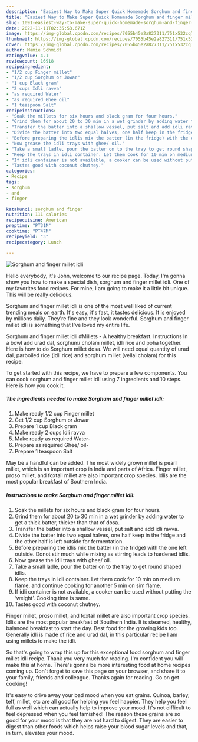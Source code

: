 ```yaml
---
description: "Easiest Way to Make Super Quick Homemade Sorghum and finger millet idli"
title: "Easiest Way to Make Super Quick Homemade Sorghum and finger millet idli"
slug: 1091-easiest-way-to-make-super-quick-homemade-sorghum-and-finger-millet-idli
date: 2022-11-11T02:35:53.671Z
image: https://img-global.cpcdn.com/recipes/7055b45e2a827311/751x532cq70/sorghum-and-finger-millet-idli-recipe-main-photo.jpg
thumbnail: https://img-global.cpcdn.com/recipes/7055b45e2a827311/751x532cq70/sorghum-and-finger-millet-idli-recipe-main-photo.jpg
cover: https://img-global.cpcdn.com/recipes/7055b45e2a827311/751x532cq70/sorghum-and-finger-millet-idli-recipe-main-photo.jpg
author: Mamie Schmidt
ratingvalue: 4.1
reviewcount: 16918
recipeingredient:
- "1/2 cup Finger millet"
- "1/2 cup Sorghum or Jowar"
- "1 cup Black gram"
- "2 cups Idli ravva"
- "as required Water"
- "as required Ghee oil"
- "1 teaspoon Salt"
recipeinstructions:
- "Soak the millets for six hours and black gram for four hours."
- "Grind them for about 20 to 30 min in a wet grinder by adding water to get a thick batter, thicker than that of dosa."
- "Transfer the batter into a shallow vessel, put salt and add idli ravva."
- "Divide the batter into two equal halves, one half keep in the fridge and the other half is left outside for fermentation."
- "Before preparing the idlis mix the batter (in the fridge) with the one left outside. Donot stir much while mixing as stirring leads to hardened idlis."
- "Now grease the idli trays with ghee/ oil."
- "Take a small ladle, pour the batter on to the tray to get round shaped idlis."
- "Keep the trays in idli container. Let them cook for 10 min on medium flame, and continue cooking for another 5 min on sim flame."
- "If idli container is not available, a cooker can be used without putting the ‘weight’. Cooking time is same."
- "Tastes good with coconut chutney."
categories:
- Recipe
tags:
- sorghum
- and
- finger

katakunci: sorghum and finger 
nutrition: 111 calories
recipecuisine: American
preptime: "PT31M"
cooktime: "PT47M"
recipeyield: "3"
recipecategory: Lunch

---
```



![Sorghum and finger millet idli](https://img-global.cpcdn.com/recipes/7055b45e2a827311/751x532cq70/sorghum-and-finger-millet-idli-recipe-main-photo.jpg)

Hello everybody, it's John, welcome to our recipe page. Today, I'm gonna show you how to make a special dish, sorghum and finger millet idli. One of my favorites food recipes. For mine, I am going to make it a little bit unique. This will be really delicious.

Sorghum and finger millet idli is one of the most well liked of current trending meals on earth. It's easy, it's fast, it tastes delicious. It is enjoyed by millions daily. They're fine and they look wonderful. Sorghum and finger millet idli is something that I've loved my entire life.

Sorghum and finger millet idli #Millets - A healthy breakfast. Instructions In a bowl add urad dal, sorghum/ cholam millet, idli rice and poha together. Here is how to do Sorghum millet dosa. We will need equal quantity of urad dal, parboiled rice (idli rice) and sorghum millet (vellai cholam) for this recipe.


To get started with this recipe, we have to prepare a few components. You can cook sorghum and finger millet idli using 7 ingredients and 10 steps. Here is how you cook it.

<!--inarticleads1-->

##### The ingredients needed to make Sorghum and finger millet idli:

1. Make ready 1/2 cup Finger millet
1. Get 1/2 cup Sorghum or Jowar
1. Prepare 1 cup Black gram
1. Make ready 2 cups Idli ravva
1. Make ready as required Water-
1. Prepare as required Ghee/ oil-
1. Prepare 1 teaspoon Salt


May be a handful can be added. The most widely grown millet is pearl millet, which is an important crop in India and parts of Africa. Finger millet, proso millet, and foxtail millet are also important crop species. Idlis are the most popular breakfast of Southern India. 

<!--inarticleads2-->

##### Instructions to make Sorghum and finger millet idli:

1. Soak the millets for six hours and black gram for four hours.
1. Grind them for about 20 to 30 min in a wet grinder by adding water to get a thick batter, thicker than that of dosa.
1. Transfer the batter into a shallow vessel, put salt and add idli ravva.
1. Divide the batter into two equal halves, one half keep in the fridge and the other half is left outside for fermentation.
1. Before preparing the idlis mix the batter (in the fridge) with the one left outside. Donot stir much while mixing as stirring leads to hardened idlis.
1. Now grease the idli trays with ghee/ oil.
1. Take a small ladle, pour the batter on to the tray to get round shaped idlis.
1. Keep the trays in idli container. Let them cook for 10 min on medium flame, and continue cooking for another 5 min on sim flame.
1. If idli container is not available, a cooker can be used without putting the ‘weight’. Cooking time is same.
1. Tastes good with coconut chutney.


Finger millet, proso millet, and foxtail millet are also important crop species. Idlis are the most popular breakfast of Southern India. It is steamed, healthy, balanced breakfast to start the day. Best food for the growing kids too. Generally idli is made of rice and urad dal, in this particular recipe I am using millets to make the idli. 

So that's going to wrap this up for this exceptional food sorghum and finger millet idli recipe. Thank you very much for reading. I'm confident you will make this at home. There's gonna be more interesting food at home recipes coming up. Don't forget to save this page on your browser, and share it to your family, friends and colleague. Thanks again for reading. Go on get cooking!

It's easy to drive away your bad mood when you eat grains. Quinoa, barley, teff, millet, etc are all good for helping you feel happier. They help you feel full as well which can actually help to improve your mood. It's not difficult to feel depressed when you feel famished! The reason these grains are so good for your mood is that they are not hard to digest. They are easier to digest than other foods which helps raise your blood sugar levels and that, in turn, elevates your mood.
